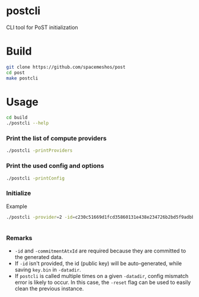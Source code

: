 # postcli

CLI tool for PoST initialization

# Build

```bash
git clone https://github.com/spacemeshos/post
cd post
make postcli
```

# Usage

```bash
cd build
./postcli --help
```

###  Print the list of compute providers

```bash
./postcli -printProviders
```

### Print the used config and options

```bash
./postcli -printConfig
```

### Initialize 

Example

```bash
./postcli -provider=2 -id=c230c51669d1fcd35860131e438e234726b2bd5f9adbbd91bd88a718e7e98ecb -commitmentAtxId=c230c51669d1fcd35860131e438e234726b2bd5f9adbbd91bd88a718e7e98ecb -reset
 
```

### Remarks
* `-id` and `-commitmentAtxId` are required because they are committed to the generated data.
* If `-id` isn't provided, the id (public key) will be auto-generated, while saving `key.bin` in `-datadir`.
* If `postcli` is called multiple times on a given `-datadir`, config mismatch error is likely to occur. In this case, the `-reset` flag can be used to easily clean the previous instance. 
